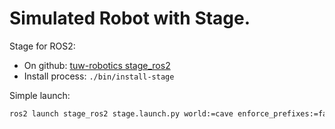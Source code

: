 # Simulated Robot with Stage.

Stage for ROS2:

- On github: [tuw-robotics stage_ros2](https://github.com/tuw-robotics/stage_ros2)
- Install process: `./bin/install-stage`

Simple launch:

```sh
ros2 launch stage_ros2 stage.launch.py world:=cave enforce_prefixes:=false one_tf_tree:=true
```
